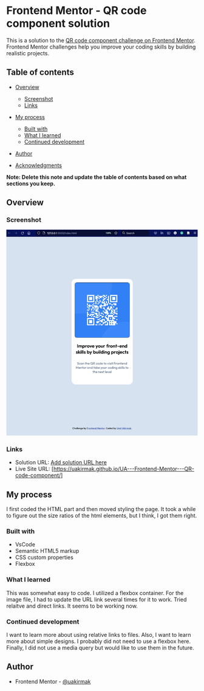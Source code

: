 # Frontend Mentor - QR code component solution

This is a solution to the [QR code component challenge on Frontend Mentor](https://www.frontendmentor.io/challenges/qr-code-component-iux_sIO_H). Frontend Mentor challenges help you improve your coding skills by building realistic projects. 

## Table of contents

- [Overview](#overview)
  - [Screenshot](#screenshot)
  - [Links](#links)
- [My process](#my-process)
  - [Built with](#built-with)
  - [What I learned](#what-i-learned)
  - [Continued development](#continued-development)
  
- [Author](#author)
- [Acknowledgments](#acknowledgments)

**Note: Delete this note and update the table of contents based on what sections you keep.**

## Overview

### Screenshot

![](./images/screenshot.png)


### Links

- Solution URL: [Add solution URL here](https://your-solution-url.com)
- Live Site URL: [https://uakirmak.github.io/UA---Frontend-Mentor---QR-code-component/]

## My process
I first coded the HTML part and then moved styling the page. It took a while to figure out the size ratios of the html elements, but I think, I got them right. 


### Built with
- VsCode
- Semantic HTML5 markup
- CSS custom properties
- Flexbox


### What I learned

This was somewhat easy to code. I utilized a flexbox container.
For the image file, I had to update the URL link several times for it to work. Tried relaitve and direct links. It seems to be working now.


### Continued development

I want to learn more about using relative links to files.
Also, I want to learn more about simple designs. I probably did not need to use a flexbox here.
Finally, I did not use a media query but would like to use them in the future.


## Author

- Frontend Mentor - [@uakirmak](https://www.frontendmentor.io/profile/uakirmak)


